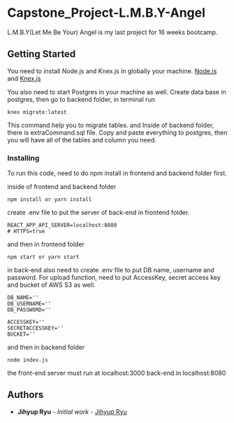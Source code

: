# Capstone_Project-L.M.B.Y-Angel

L.M.B.Y(Let Me Be Your) Angel is my last project for 16 weeks bootcamp.

## Getting Started

You need to install Node.js and Knex.js in globally your machine. [Node.js](https://nodejs.org/en/) and [Knex.js](https://knexjs.org/)

You also need to start Postgres in your machine as well.
Create data base in postgres, then go to backend folder, in terminal run
```
knex migrate:latest
```
This command help you to migrate tables.
and
Inside of backend folder, there is  extraCommand.sql file.
Copy and paste everything to postgres, then you will have all of the tables and column you need.

### Installing

To run this code, need to do npm install in frontend and backend folder first.

inside of frontend and backend folder
```
npm install or yarn install
```

create .env file to put the server of back-end in frontend folder.

```
REACT_APP_API_SERVER=localhost:8080
# HTTPS=true
```

and then in frontend folder

```
npm start or yarn start
```

in back-end also need to create .env file to put DB name, username and password. For upload function, need to put AccessKey, secret access key and bucket of AWS S3 as well.

```
DB_NAME=''
DB_USERNAME=''
DB_PASSWORD=''

ACCESSKEY=''
SECRETACCESSKEY=''
BUCKET=''
```

and then in backend folder

```
node index.js
```

the front-end server must run at localhost:3000 back-end in localhost:8080

## Authors

* **Jihyup Ryu** - *Initial work* - [Jihyup Ryu](https://github.com/JihyupRyu)

